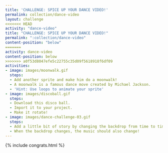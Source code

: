 ```yaml
---
title: 'CHALLENGE: SPICE UP YOUR DANCE VIDEO!'
permalink: collection/dance-video
layout: challenge
<<<<<<< HEAD
activity: "dance-video"
title: "CHALLENGE: SPICE UP YOUR DANCE VIDEO!"
permalink: ":collection/dance-video"
content-position: "below"
=======
activity: dance-video
content-position: below
>>>>>>> a0f53d8047efe5c22755c35d09f5618918f6df09
activities:
- image: images/moonwalk.gif
  steps:
  - Add another sprite and make him do a moonwalk!
  - A moonwalk is a famous dance move created by Michael Jackson.
  - 'Hint: Use loops to animate your sprite'
- image: images/discoball.gif
  steps:
  - Download this disco ball.
  - Import it to your project.
  - Make it rotate!
- image: images/dance-challenge-03.gif
  steps:
  - Add a little bit of story by changing the backdrop from time to time.
  - When the backdrop changes, the music should also change!
---
```


{% include congrats.html %}
